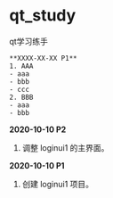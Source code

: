 # qt_study
qt学习练手


```
**XXXX-XX-XX P1**
1. AAA
- aaa
- bbb
- ccc
2. BBB
- aaa
- bbb
```

**2020-10-10 P2**
1. 调整 loginui1 的主界面。

**2020-10-10 P1**
1. 创建 loginui1 项目。
